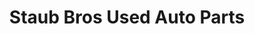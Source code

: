 ---
title: "Staub Bros Used Auto Parts"
url: /gettysburg/staub-bros-used-auto-parts/
shop: car parts
---